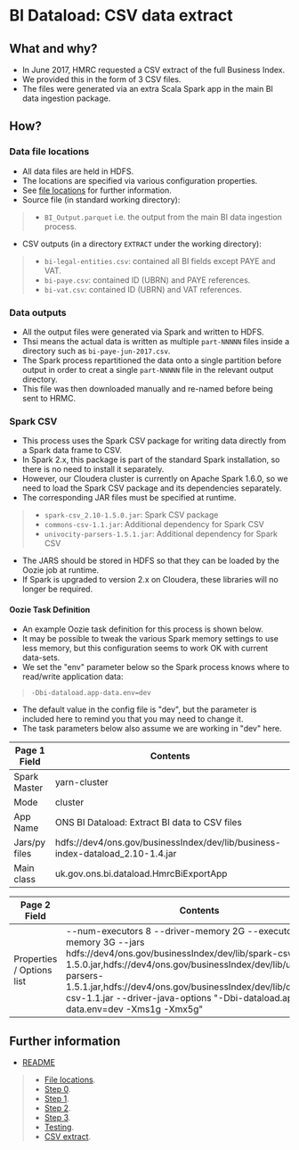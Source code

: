 # BI Dataload: CSV data extract #


## What and why? ##

* In June 2017, HMRC requested a CSV extract of the full Business Index.
* We provided this in the form of 3 CSV files.  
* The files were generated via an extra Scala Spark app in the main BI data ingestion package.

## How? ##

### Data file locations ###

* All data files are held in HDFS.
* The locations are specified via various configuration properties.
* See [file locations](./bi-dataload-step-1.md) for further information.
* Source file (in standard working directory):

> * `BI_Output.parquet` i.e. the output from the main BI data ingestion process.

* CSV outputs (in a directory `EXTRACT` under the working directory):

> * `bi-legal-entities.csv`: contained all BI fields except PAYE and VAT.
> * `bi-paye.csv`: contained ID (UBRN) and PAYE references.
> * `bi-vat.csv`: contained ID (UBRN) and VAT references.

### Data outputs ###

* All the output files were generated via Spark and written to HDFS.
* Thsi means the actual data is written as multiple `part-NNNNN` files inside a directory such as `bi-paye-jun-2017.csv`.
* The Spark process repartitioned the data onto a single partition before output  in order to creat a single `part-NNNNN` file in the relevant output directory.
* This file was then downloaded manually and re-named before being sent to HRMC.

### Spark CSV ###

* This process uses the Spark CSV package for writing data directly from a Spark data frame to CSV.
* In Spark 2.x, this package is part of the standard Spark installation, so there is no need to install it separately.
* However, our Cloudera cluster is currently on Apache Spark 1.6.0, so we need to load the Spark CSV package and its dependencies separately.
* The corresponding JAR files must be specified at runtime.

> * `spark-csv_2.10-1.5.0.jar`: Spark CSV package
> * `commons-csv-1.1.jar`: Additional dependency for Spark CSV
> * `univocity-parsers-1.5.1.jar`: Additional dependency for Spark CSV

* The JARS should be stored in HDFS so that they can be loaded by the Oozie job at runtime.
* If Spark is upgraded to version 2.x on Cloudera, these libraries will no longer be required.


#### Oozie Task Definition ####

* An example Oozie task definition for this process is shown below.
* It may be possible to tweak the various Spark memory settings to use less memory, but this configuration seems to work OK with current data-sets.
* We set the "env" parameter below so the Spark process knows where to read/write application data:

>	`-Dbi-dataload.app-data.env=dev`

* The default value in the config file is "dev", but the parameter is included here to  remind you that you may need to change it.
* The task parameters below also assume we are working in "dev" here.


Page 1 Field | Contents
------------- | -------------
Spark Master  | yarn-cluster
Mode  | cluster
App Name | ONS BI Dataload: Extract BI data to CSV files
Jars/py files | hdfs://dev4/ons.gov/businessIndex/dev/lib/business-index-dataload_2.10-1.4.jar
Main class | uk.gov.ons.bi.dataload.HmrcBiExportApp

Page 2 Field | Contents
------------- | -------------
Properties / Options list | --num-executors 8 --driver-memory 2G --executor-memory 3G --jars hdfs://dev4/ons.gov/businessIndex/dev/lib/spark-csv_2.10-1.5.0.jar,hdfs://dev4/ons.gov/businessIndex/dev/lib/univocity-parsers-1.5.1.jar,hdfs://dev4/ons.gov/businessIndex/dev/lib/commons-csv-1.1.jar --driver-java-options "-Dbi-dataload.app-data.env=dev -Xms1g -Xmx5g"

## Further information ##

* [README](../README.md)

> * [File locations](./bi-dataload-file-locations.md).
> * [Step 0](./bi-dataload-step-0.md).
> * [Step 1](./bi-dataload-step-1.md).
> * [Step 2](./bi-dataload-step-2.md).
> * [Step 3](./bi-dataload-step-3.md).
> * [Testing](./bi-dataload-testing.md).
> * [CSV extract](./bi-dataload-csv-extract.md).
